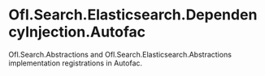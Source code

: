 # Ofl.Search.Elasticsearch.DependencyInjection.Autofac
Ofl.Search.Abstractions and Ofl.Search.Elasticsearch.Abstractions implementation registrations in Autofac.
